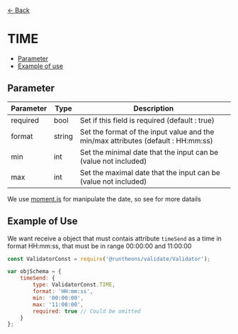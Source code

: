 [<- Back](https://github.com/Runtheons/runtheons-validate#type)

# TIME

- [Parameter](https://github.com/Runtheons/runtheons-validate/blob/master/doc/time.md#parameter)
- [Example of use](https://github.com/Runtheons/runtheons-validate/blob/master/doc/time.md#example-of-use)

## Parameter

| Parameter | Type   | Description                                                                       |
| --------- | ------ | --------------------------------------------------------------------------------- |
| required  | bool   | Set if this field is required (default : true)                                    |
| format    | string | Set the format of the input value and the min/max attributes (default : HH:mm:ss) |
| min       | int    | Set the minimal date that the input can be (value not included)                   |
| max       | int    | Set the maximal date that the input can be (value not included)                   |

We use [moment.js](https://momentjs.com/docs/#/manipulating/ 'moment.js') for manipulate the date, so see for more datails

## Example of Use

We want receive a object that must contais attribute `timeSend` as a time in format HH:mm:ss, that must be in range 00:00:00 and 11:00:00

```javascript
const ValidatorConst = require('@runtheons/validate/Validator');

var objSchema = {
	timeSend: {
		type: ValidatorConst.TIME,
		format: 'HH:mm:ss',
		min: '00:00:00',
		max: '11:00:00',
		required: true // Could be omitted
	}
};
```
